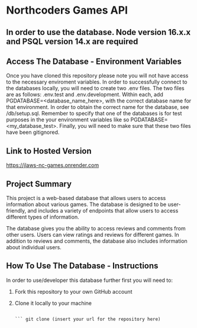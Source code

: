 # Northcoders Games API

## In order to use the database. Node version 16.x.x and PSQL version 14.x are required

## Access The Database - Environment Variables

Once you have cloned this repository please note you will not have access to the necessary enviroment variables. In order to successfully connect to the databases locally, you will need to create two .env files. The two files are as follows: .env.test and .env.development. Within each, add PGDATABASE=<database_name_here>, with the correct database name for that environment. In order to obtain the correct name for the database, see /db/setup.sql. Remember to specify that one of the databases is for test purposes in the your environment variables like so PGDATABASE=<my_database_test>. Finally, you will need to make sure that these two files have been gitignored.

## Link to Hosted Version

https://jlaws-nc-games.onrender.com

## Project Summary

This project is a web-based database that allows users to access information about various games. The database is designed to be user-friendly, and includes a variety of endpoints that allow users to access different types of information.

The database gives you the ability to access reviews and comments from other users. Users can view ratings and reviews for different games. In addition to reviews and comments, the database also includes information about individual users.

## How To Use The Database - Instructions

In order to use/developer this database further first you will need to:

1. Fork this repository to your own GitHub account

2. Clone it locally to your machine

   ````

   ``` git clone (insert your url for the repository here)
   ````
